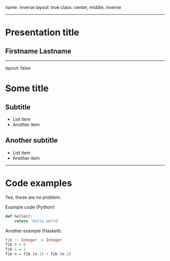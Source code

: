 name: inverse
layout: true
class: center, middle, inverse

---

# Presentation title

## Firstname Lastname

---

layout: false

# Some title

## Subtitle

- List item
- Another item

## Another subtitle

- List item
- Another item

---

# Code examples

Yes, these are no problem.

Example code (Python):

```python
def hello():
    return 'hello world'
```

Another example (Haskell):

```haskell
fib :: Integer -> Integer
fib 0 = 0
fib 1 = 1
fib n = fib (n-1) + fib (n-2)
```
